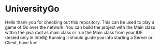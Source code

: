 # UniversityGo

Hello thank you for checking out this repository. This can be used to play a game of Go over the network.
You can build the project with the Main class within the java root as main class or run the Main class from your IDE (tested only in Intellij)
Running it should guide you into starting a Server or Client, have fun!
